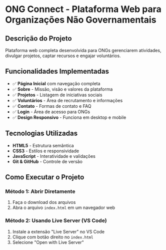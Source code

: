 # ONG Connect - Plataforma Web para Organizações Não Governamentais

## Descrição do Projeto
Plataforma web completa desenvolvida para ONGs gerenciarem atividades, divulgar projetos, captar recursos e engajar voluntários.

## Funcionalidades Implementadas
- ✅ **Página Inicial** com navegação completa
- ✅ **Sobre** - Missão, visão e valores da plataforma
- ✅ **Projetos** - Listagem de iniciativas sociais
- ✅ **Voluntários** - Área de recrutamento e informações
- ✅ **Contato** - Formas de contato e FAQ
- ✅ **Login** - Área de acesso para ONGs
- ✅ **Design Responsivo** - Funciona em desktop e mobile

## Tecnologias Utilizadas
- **HTML5** - Estrutura semântica
- **CSS3** - Estilos e responsividade
- **JavaScript** - Interatividade e validações
- **Git & GitHub** - Controle de versão

## Como Executar o Projeto

### Método 1: Abrir Diretamente
1. Faça o download dos arquivos
2. Abra o arquivo `index.html` em um navegador web

### Método 2: Usando Live Server (VS Code)
1. Instale a extensão "Live Server" no VS Code
2. Clique com botão direito no `index.html`
3. Selecione "Open with Live Server"
